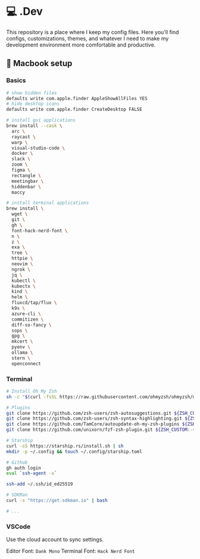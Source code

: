 # 💻 .Dev

This repository is a place where I keep my config files. Here you'll find configs, customizations, themes, and whatever I need to make my development environment more comfortable and productive.

##   Macbook setup

### Basics

```bash
# show hidden files
defaults write com.apple.finder AppleShowAllFiles YES
# hide desktop icons
defaults write com.apple.finder CreateDesktop FALSE

# install gui applications
brew install --cask \
  arc \
  raycast \
  warp \
  visual-studio-code \
  docker \
  slack \
  zoom \
  figma \
  rectangle \
  meetingbar \
  hiddenbar \
  maccy

# install terminal applications
brew install \
  wget \
  git \
  gh \
  font-hack-nerd-font \
  n \
  z \
  exa \
  tree \
  httpie \
  neovim \
  ngrok \
  jq \
  kubectl \
  kubectx \
  kind \
  helm \
  fluxcd/tap/flux \
  k9s \
  azure-cli \
  commitizen \
  diff-so-fancy \
  sops \
  gpg \
  mkcert \
  pyenv \
  ollama \
  stern \
  openconnect
```

### Terminal
  
```bash
# Install Oh My Zsh
sh -c "$(curl -fsSL https://raw.githubusercontent.com/ohmyzsh/ohmyzsh/master/tools/install.sh)"

# Plugins
git clone https://github.com/zsh-users/zsh-autosuggestions.git ${ZSH_CUSTOM:-~/.oh-my-zsh/custom}/plugins/zsh-autosuggestions
git clone https://github.com/zsh-users/zsh-syntax-highlighting.git ${ZSH_CUSTOM:-~/.oh-my-zsh/custom}/plugins/zsh-syntax-highlighting
git clone https://github.com/TamCore/autoupdate-oh-my-zsh-plugins ${ZSH_CUSTOM:-~/.oh-my-zsh/custom}/plugins/autoupdate
git clone https://github.com/unixorn/fzf-zsh-plugin.git ${ZSH_CUSTOM:-~/.oh-my-zsh/custom}/plugins/fzf-zsh-plugin

# Starship
curl -sS https://starship.rs/install.sh | sh
mkdir -p ~/.config && touch ~/.config/starship.toml

# Github
gh auth login
eval `ssh-agent -s`

ssh-add ~/.ssh/id_ed25519

# SDKMan
curl -s "https://get.sdkman.io" | bash

# ...
```

### VSCode

Use the cloud account to sync settings.

Editor Font: `Dank Mono`
Terminal Font: `Hack Nerd Font`
